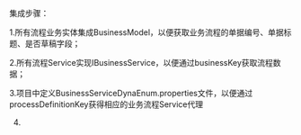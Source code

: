 集成步骤：

1.所有流程业务实体集成BusinessModel，以便获取业务流程的单据编号、单据标题、是否草稿字段；

2.所有流程Service实现IBusinessService，以便通过businessKey获取流程数据；

3.项目中定义BusinessServiceDynaEnum.properties文件，以便通过processDefinitionKey获得相应的业务流程Service代理

4.